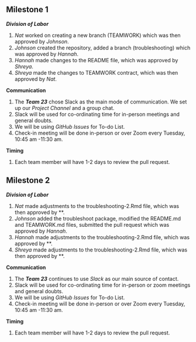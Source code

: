 ## Milestone 1
_**Division of Labor**_

1. *Nat* worked on creating a new branch (TEAMWORK) which was then approved by *Johnson*.
2. *Johnson* created the repository, added a branch (troubleshooting) which was approved by *Hannah*.
3. *Hannah* made changes to the README file, which was approved by *Shreya*.
4. *Shreya* made the changes to TEAMWORK contract, which was then approved by *Nat*.


**Communication**
1. The _**Team 23**_ chose Slack as the main mode of communication. We set up our *Project Channel* and a group chat.
2. Slack will be used for co-ordinating time for in-person meetings and general doubts.
3. We will be using *GitHub Issues* for To-do List.
4. Check-in meeting will be done in-person or over Zoom every Tuesday, 10:45 am -11:30 am.


**Timing**
1. Each team member will have 1-2 days to review the pull request. 

## Milestone 2

_**Division of Labor**_

1. *Nat* made adjustments to the troubleshooting-2.Rmd file, which was then approved by **.
2. *Johnson* added the troubleshoot package, modified the README.md and TEAMWORK.md files, submitted the pull request which was approved by *Hannah*.
3. *Hannah* made adjustments to the troubleshooting-2.Rmd file, which was approved by **.
4. *Shreya* made adjustments to the troubleshooting-2.Rmd file, which was then approved by **.


**Communication**
1. The _**Team 23**_ continues to use _Slack_ as our main source of contact.
2. Slack will be used for co-ordinating time for in-person or zoom meetings and general doubts.
3. We will be using *GitHub Issues* for To-do List.
4. Check-in meeting will be done in-person or over Zoom every Tuesday, 10:45 am -11:30 am.


**Timing**
1. Each team member will have 1-2 days to review the pull request. 
